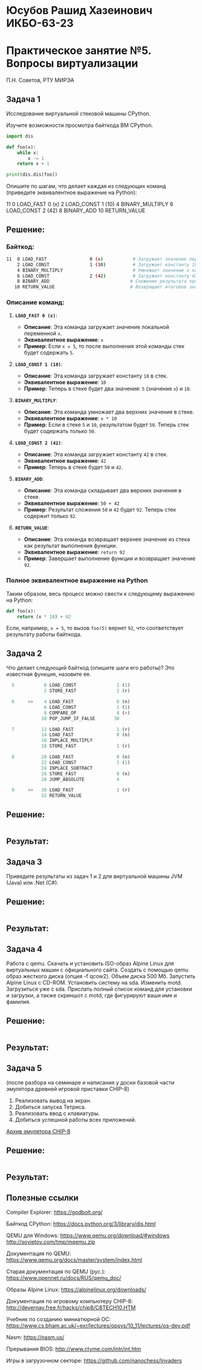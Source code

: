 # Юсубов Рашид Хазеинович ИКБО-63-23
# Практическое занятие №5. Вопросы виртуализации

П.Н. Советов, РТУ МИРЭА

## Задача 1

Исследование виртуальной стековой машины CPython.

Изучите возможности просмотра байткода ВМ CPython.

```Python
import dis

def foo(x):
    while x:
        x -= 1
    return x + 1

print(dis.dis(foo))
```

Опишите по шагам, что делает каждая из следующих команд (приведите эквивалентное выражение на Python):

 11           0 LOAD_FAST                0 (x)
              2 LOAD_CONST               1 (10)
              4 BINARY_MULTIPLY
              6 LOAD_CONST               2 (42)
              8 BINARY_ADD
             10 RETURN_VALUE

## Решение:

### Байткод:

```Bash
11  0 LOAD_FAST                0 (x)           # Загружает значение переменной x (0 - это индекс переменной)
    2 LOAD_CONST               1 (10)          # Загружает константу 10
    4 BINARY_MULTIPLY                          # Умножает значение x на 10
    6 LOAD_CONST               2 (42)          # Загружает константу 42
    8 BINARY_ADD                              # Сложение результата предыдущего умножения с 42
   10 RETURN_VALUE                            # Возвращает итоговое значение
```

### Описание команд:

1. **`LOAD_FAST 0 (x)`**:
   - **Описание**: Эта команда загружает значение локальной переменной `x`.
   - **Эквивалентное выражение**: `x`
   - **Пример**: Если `x = 5`, то после выполнения этой команды стек будет содержать `5`.

2. **`LOAD_CONST 1 (10)`**:
   - **Описание**: Эта команда загружает константу `10` в стек.
   - **Эквивалентное выражение**: `10`
   - **Пример**: Теперь в стеке будет два значения: `5` (значение `x`) и `10`.

3. **`BINARY_MULTIPLY`**:
   - **Описание**: Эта команда умножает два верхних значения в стеке.
   - **Эквивалентное выражение**: `x * 10`
   - **Пример**: Если в стеке `5` и `10`, результатом будет `50`. Теперь стек будет содержать только `50`.

4. **`LOAD_CONST 2 (42)`**:
   - **Описание**: Эта команда загружает константу `42` в стек.
   - **Эквивалентное выражение**: `42`
   - **Пример**: Теперь в стеке будет `50` и `42`.

5. **`BINARY_ADD`**:
   - **Описание**: Эта команда складывает два верхних значения в стеке.
   - **Эквивалентное выражение**: `50 + 42`
   - **Пример**: Результат сложения `50` и `42` будет `92`. Теперь стек содержит только `92`.

6. **`RETURN_VALUE`**:
   - **Описание**: Эта команда возвращает верхнее значение из стека как результат выполнения функции.
   - **Эквивалентное выражение**: `return 92`
   - **Пример**: Завершает выполнение функции и возвращает значение `92`.

### Полное эквивалентное выражение на Python

Таким образом, весь процесс можно свести к следующему выражению на Python:

```python
def foo(x):
    return (x * 10) + 42
```

Если, например, `x = 5`, то вызов `foo(5)` вернет `92`, что соответствует результату работы байткода.

## Задача 2

Что делает следующий байткод (опишите шаги его работы)? Это известная функция, назовите ее.

```Python
  5           0 LOAD_CONST               1 (1)
              2 STORE_FAST               1 (r)

  6     >>    4 LOAD_FAST                0 (n)
              6 LOAD_CONST               1 (1)
              8 COMPARE_OP               4 (>)
             10 POP_JUMP_IF_FALSE       30

  7          12 LOAD_FAST                1 (r)
             14 LOAD_FAST                0 (n)
             16 INPLACE_MULTIPLY
             18 STORE_FAST               1 (r)

  8          20 LOAD_FAST                0 (n)
             22 LOAD_CONST               1 (1)
             24 INPLACE_SUBTRACT
             26 STORE_FAST               0 (n)
             28 JUMP_ABSOLUTE            4

  9     >>   30 LOAD_FAST                1 (r)
             32 RETURN_VALUE
```

## Решение:

```
```

## Результат:


## Задача 3

Приведите результаты из задач 1 и 2 для виртуальной машины JVM (Java) или .Net (C#).

## Решение:

```
```

## Результат:


## Задача 4

Работа с qemu. Скачать и установить ISO-образ Alpine Linux для виртуальных машин с официального сайта.
Создать с помощью qemu образ жесткого диска (опция -f qcow2). Объем диска 500 Мб.
Запустить Alpine Linux с CD-ROM.
Установить систему на sda. Изменить motd.
Загрузиться уже с sda.
Прислать полный список команд для установки и загрузки, а также скриншот с motd, где фигурируют ваши имя и фамилия.

## Решение:

```
```

## Результат:


## Задача 5

(после разбора на семинаре и написания у доски базовой части эмулятора древней игровой приставки CHIP-8)

1. Реализовать вывод на экран.
2. Добиться запуска Тетриса.
3. Реализовать ввод с клавиатуры.
4. Добиться успешной работы всех приложений.

[Архив эмулятора CHIP-8](chip.zip)

## Решение:

```
```

## Результат:


## Полезные ссылки

Compiler Explorer: https://godbolt.org/

Байткод CPython: https://docs.python.org/3/library/dis.html

QEMU для Windows: https://www.qemu.org/download/#windows
http://sovietov.com/tmp/mqemu.zip

Документация по QEMU: https://www.qemu.org/docs/master/system/index.html

Старая документация по QEMU (рус.): https://www.opennet.ru/docs/RUS/qemu_doc/

Образы Alpine Linux: https://alpinelinux.org/downloads/

Документация по игровому компьютеру CHIP-8: http://devernay.free.fr/hacks/chip8/C8TECH10.HTM

Учебник по созданию миниатюрной ОС: https://www.cs.bham.ac.uk/~exr/lectures/opsys/10_11/lectures/os-dev.pdf

Nasm: https://nasm.us/

Прерывания BIOS: http://www.ctyme.com/intr/int.htm

Игры в загрузочном секторе: https://github.com/nanochess/Invaders
